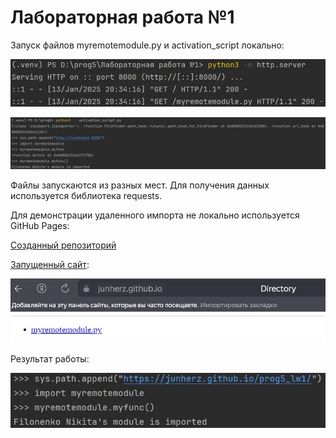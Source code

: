 # Лабораторная работа №1

Запуск файлов myremotemodule.py и activation_script локально:

![myremotemodule.py](image/im1.JPG)

![activation_script](image/im2.JPG)

Файлы запускаются из разных мест.
Для получения данных используется библиотека requests.

Для демонстрации удаленного импорта не локально используется  GitHub Pages:

[Созданный репозиторий](https://github.com/JunHerz/prog5_lw1)

[Запущенный сайт](https://junherz.github.io/prog5_lw1/):

![activation_script](image/im3.JPG)

Результат работы:

![activation_script](image/im4.JPG)


